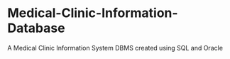 # Medical-Clinic-Information-Database
A Medical Clinic Information System DBMS created using SQL and Oracle
